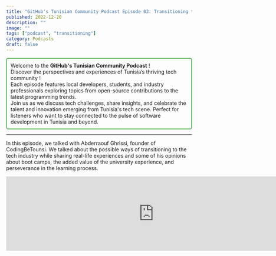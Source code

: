 ```yaml
---
title: "GitHub's Tunisian Community Podcast Episode 03: Transitioning to technology with Abderraouf Ghrissi"
published: 2022-12-20
description: ""
image: ""
tags: ["podcast", "transitioning"]
category: Podcasts
draft: false
---
```


<div style="border: 2px solid #4CAF50; padding: 10px; border-radius: 5px;">
  Welcome to the <strong>GitHub's Tunisian Community Podcast</strong> ! <br/>
  Discover the perspectives and experiences of Tunisia’s thriving tech community ! <br/>
  Each episode features local developers, students, and industry professionals exploring topics from open-source contributions to the latest programming trends. <br/>
  Join us as we discuss tech challenges, share insights, and celebrate the talent and innovation emerging from Tunisia's tech scene. Perfect for listeners who want to stay connected to the pulse of software development in Tunisia and beyond.
</div>

-------------------

In this episode, we talked with  Abderraouf Ghrissi, founder of CodingBeTounsi. We talked about the possible ways of transitioning to the tech industry while sharing real-life experiences and some of his opinions about boot camps, the added value of the university experience, and perseverance in the learning process.

<iframe src="https://creators.spotify.com/pod/show/githubtunisia/embed/episodes/Sahriya-Episode-3-Transitioning-to-technology-with-Abderraouf-Ghrissi-e1sgnvh/a-a92tuht" height="202px" width="800px" frameborder="0" scrolling="no"></iframe>